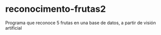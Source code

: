 # reconocimento-frutas2
Programa que reconoce 5 frutas en una base de datos, a partir de visión artificial
